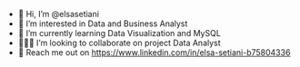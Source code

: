 - 🤗 Hi, I’m @elsasetiani
- 🩷 I’m interested in Data and Business Analyst
- 📓 I’m currently learning Data Visualization and MySQL
- 👨🏻‍💻 I’m looking to collaborate on project Data Analyst
- 💌 Reach me out on https://www.linkedin.com/in/elsa-setiani-b75804336

<!---
elsasetiani/elsasetiani is a ✨ special ✨ repository because its `README.md` (this file) appears on your GitHub profile.
You can click the Preview link to take a look at your changes.
--->

